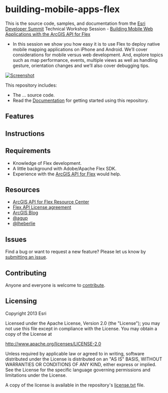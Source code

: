 # building-mobile-apps-flex
<!-- short description -->
This is the source code, samples, and documentation from the [Esri Developer Summit](http://www.esri.com/devsummit) Technical Workshop Session - [Building Mobile Web Applications with the ArcGIS API for Flex](http://www.esri.com)

<!-- long description -->
* In this session we show you how easy it is to use Flex to deploy native mobile mapping applications on iPhone and Android. We’ll cover considerations for mobile versus web development. And, explore topics such as map performance, events, multiple views as well as handling gesture, orientation changes and we’ll also cover debugging tips.

<!-- thumbnail with hyperlink -->
[![Screenshot](https://github.com/Esri/ds2013-mobile-flex/tree/develop/ds2013-mobile-flex.png "Screenshot")](http://www.esri.com)

<!-- repository description -->
This repository includes:


* The ... source code.
* Read the [Documentation](../../wiki) for getting started using this repository.

## Features

## Instructions


## Requirements
* Knowledge of Flex development.
* A little background with Adobe/Apache Flex SDK.
* Experience with the [ArcGIS API for Flex](http://links.esri.com/flex) would help.

## Resources
* [ArcGIS API for Flex Resource Center](http://links.esri.com/flex)
* [Flex API License agreement](http://www.esri.com/legal/pdfs/mla_e204_e300/english.pdf)
* [ArcGIS Blog](http://blogs.esri.com/esri/arcgis/tag/flex/)
* [@agup](http://twitter.com/agup)
* [@lheberlie](http://twitter.com/lheberlie)

## Issues

Find a bug or want to request a new feature?  Please let us know by [submitting an issue](../../issues).

## Contributing
Anyone and everyone is welcome to [contribute](CONTRIBUTING.md).

## Licensing
Copyright 2013 Esri

Licensed under the Apache License, Version 2.0 (the "License");
you may not use this file except in compliance with the License.
You may obtain a copy of the License at

   http://www.apache.org/licenses/LICENSE-2.0

Unless required by applicable law or agreed to in writing, software
distributed under the License is distributed on an "AS IS" BASIS,
WITHOUT WARRANTIES OR CONDITIONS OF ANY KIND, either express or implied.
See the License for the specific language governing permissions and
limitations under the License.

A copy of the license is available in the repository's [license.txt]( https://raw.github.com/Esri/arcgis-viewer-flex/master/license.txt) file.

